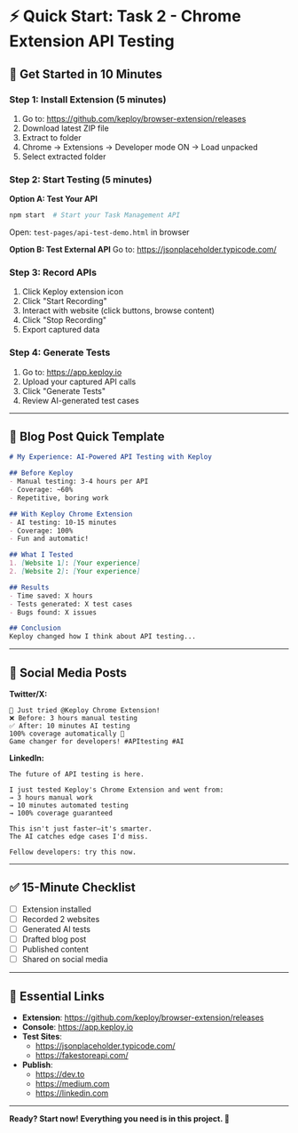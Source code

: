 # ⚡ Quick Start: Task 2 - Chrome Extension API Testing

## 🚀 Get Started in 10 Minutes

### Step 1: Install Extension (5 minutes)
1. Go to: https://github.com/keploy/browser-extension/releases
2. Download latest ZIP file
3. Extract to folder
4. Chrome → Extensions → Developer mode ON → Load unpacked
5. Select extracted folder

### Step 2: Start Testing (5 minutes)
**Option A: Test Your API**
```bash
npm start  # Start your Task Management API
```
Open: `test-pages/api-test-demo.html` in browser

**Option B: Test External API**
Go to: https://jsonplaceholder.typicode.com/

### Step 3: Record APIs
1. Click Keploy extension icon
2. Click "Start Recording"
3. Interact with website (click buttons, browse content)
4. Click "Stop Recording"
5. Export captured data

### Step 4: Generate Tests
1. Go to: https://app.keploy.io
2. Upload your captured API calls
3. Click "Generate Tests"
4. Review AI-generated test cases

---

## 📝 Blog Post Quick Template

```markdown
# My Experience: AI-Powered API Testing with Keploy

## Before Keploy
- Manual testing: 3-4 hours per API
- Coverage: ~60%
- Repetitive, boring work

## With Keploy Chrome Extension
- AI testing: 10-15 minutes
- Coverage: 100%
- Fun and automatic!

## What I Tested
1. [Website 1]: [Your experience]
2. [Website 2]: [Your experience]

## Results
- Time saved: X hours
- Tests generated: X test cases
- Bugs found: X issues

## Conclusion
Keploy changed how I think about API testing...
```

---

## 📱 Social Media Posts

**Twitter/X:**
```
🚀 Just tried @Keploy Chrome Extension!
❌ Before: 3 hours manual testing
✅ After: 10 minutes AI testing
100% coverage automatically 🤯
Game changer for developers! #APItesting #AI
```

**LinkedIn:**
```
The future of API testing is here.

I just tested Keploy's Chrome Extension and went from:
→ 3 hours manual work
→ 10 minutes automated testing
→ 100% coverage guaranteed

This isn't just faster—it's smarter.
The AI catches edge cases I'd miss.

Fellow developers: try this now.
```

---

## ✅ 15-Minute Checklist

- [ ] Extension installed
- [ ] Recorded 2 websites
- [ ] Generated AI tests
- [ ] Drafted blog post
- [ ] Published content
- [ ] Shared on social media

---

## 🔗 Essential Links

- **Extension**: https://github.com/keploy/browser-extension/releases
- **Console**: https://app.keploy.io
- **Test Sites**: 
  - https://jsonplaceholder.typicode.com/
  - https://fakestoreapi.com/
- **Publish**: 
  - https://dev.to
  - https://medium.com
  - https://linkedin.com

---

**Ready? Start now! Everything you need is in this project. 🚀** 